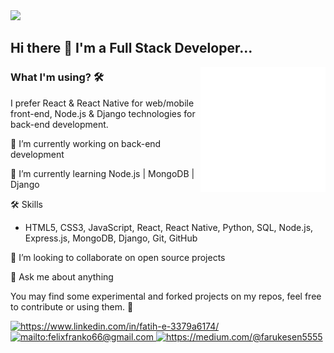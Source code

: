 <img src="https://github-readme-stats.vercel.app/api?username=frkesen&show_icons=true&theme=dark">

## Hi there 👋 I'm a Full Stack Developer...

<img src="animation_500_kd7ngokt.gif" alt="react-native" width=200 height=200 align="right">

### What I'm using? 🛠  
I prefer React & React Native for web/mobile front-end, Node.js & Django technologies for back-end development.
<br/>

🔭 I’m currently working on back-end development

🌱 I’m currently learning Node.js | MongoDB | Django

🛠 Skills<br/>
- HTML5, CSS3, JavaScript, React, React Native, Python, SQL, Node.js, Express.js, MongoDB, Django, Git, GitHub

👯 I’m looking to collaborate on open source projects

💬 Ask me about anything

You may find some experimental and forked projects on my repos, feel free to contribute or using them. 💪

<a href="https://www.linkedin.com/in/fatih-e-3379a6174/" target="_blank">
    <img src="https://img.shields.io/badge/%20-linkedin-0072b1" alt="https://www.linkedin.com/in/fatih-e-3379a6174/">
</a>
<a href="mailto:felixfranko66@gmail.com" target="_blank">
    <img src="https://img.shields.io/badge/%20-gmail-B23121" alt="mailto:felixfranko66@gmail.com">
</a>
<a href="https://medium.com/@farukesen5555" target="_blank">
    <img src="https://img.shields.io/badge/%20-medium-black" alt="https://medium.com/@farukesen5555">
</a>
